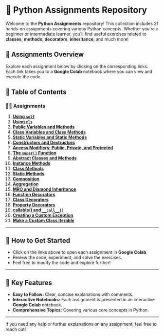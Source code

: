 # 🎉 **Python Assignments Repository**

Welcome to the **Python Assignments** repository! This collection includes 21 hands-on assignments covering various Python concepts. Whether you're a beginner or intermediate learner, you'll find useful exercises related to **classes**, **methods**, **decorators**, **inheritance**, and much more!

## 🚀 **Assignments Overview**

Explore each assignment below by clicking on the corresponding links. Each link takes you to a **Google Colab** notebook where you can view and execute the code.

## 📜 **Table of Contents**

### 🧑‍💻 **Assignments**

1. [**Using `self`**](https://colab.research.google.com/drive/1OQyFt5D9jRqyY5pZrzXjFtxLysVKE6TV#scrollTo=6R0iELN872nP)
2. [**Using `cls`**](https://colab.research.google.com/drive/1OQyFt5D9jRqyY5pZrzXjFtxLysVKE6TV#scrollTo=UVBeSe4z8qP4)
3. [**Public Variables and Methods**](https://colab.research.google.com/drive/1OQyFt5D9jRqyY5pZrzXjFtxLysVKE6TV#scrollTo=h8XRvOCp8xTp)
4. [**Class Variables and Class Methods**](https://colab.research.google.com/drive/1OQyFt5D9jRqyY5pZrzXjFtxLysVKE6TV#scrollTo=AyZa-5KS84vp)
5. [**Static Variables and Static Methods**](https://colab.research.google.com/drive/1OQyFt5D9jRqyY5pZrzXjFtxLysVKE6TV#scrollTo=FLh3NFpV9Bao)
6. [**Constructors and Destructors**](https://colab.research.google.com/drive/1OQyFt5D9jRqyY5pZrzXjFtxLysVKE6TV#scrollTo=uPSJpcay9IZG)
7. [**Access Modifiers: Public, Private, and Protected**](https://colab.research.google.com/drive/1OQyFt5D9jRqyY5pZrzXjFtxLysVKE6TV#scrollTo=0-V9jDF59O-m)
8. [**The `super()` Function**](https://colab.research.google.com/drive/1OQyFt5D9jRqyY5pZrzXjFtxLysVKE6TV#scrollTo=hDkKgeXX_HLz)
9. [**Abstract Classes and Methods**](https://colab.research.google.com/drive/1OQyFt5D9jRqyY5pZrzXjFtxLysVKE6TV#scrollTo=338hZBnr_Vre)
10. [**Instance Methods**](https://colab.research.google.com/drive/1OQyFt5D9jRqyY5pZrzXjFtxLysVKE6TV#scrollTo=P-w-Ao6__eFi)
11. [**Class Methods**](https://colab.research.google.com/drive/1OQyFt5D9jRqyY5pZrzXjFtxLysVKE6TV#scrollTo=Rkvz6hkb_oAz)
12. [**Static Methods**](https://colab.research.google.com/drive/1OQyFt5D9jRqyY5pZrzXjFtxLysVKE6TV#scrollTo=_qCrP4YL_tpE)
13. [**Composition**](https://colab.research.google.com/drive/1OQyFt5D9jRqyY5pZrzXjFtxLysVKE6TV#scrollTo=0zBCTTls_yEh)
14. [**Aggregation**](https://colab.research.google.com/drive/1OQyFt5D9jRqyY5pZrzXjFtxLysVKE6TV#scrollTo=UqfX9vMV_58O)
15. [**MRO and Diamond Inheritance**](https://colab.research.google.com/drive/1OQyFt5D9jRqyY5pZrzXjFtxLysVKE6TV#scrollTo=8y36I7m9__ol)
16. [**Function Decorators**](https://colab.research.google.com/drive/1OQyFt5D9jRqyY5pZrzXjFtxLysVKE6TV#scrollTo=1Huko-aaAMhn)
17. [**Class Decorators**](https://colab.research.google.com/drive/1OQyFt5D9jRqyY5pZrzXjFtxLysVKE6TV#scrollTo=fllP0NXgAR3B)
18. [**Property Decorators**](https://colab.research.google.com/drive/1OQyFt5D9jRqyY5pZrzXjFtxLysVKE6TV#scrollTo=u0UpKe4_AWvH)
19. [**callable() and `__call__()`**](https://colab.research.google.com/drive/1OQyFt5D9jRqyY5pZrzXjFtxLysVKE6TV#scrollTo=52-p-dMNAc_e)
20. [**Creating a Custom Exception**](https://colab.research.google.com/drive/1OQyFt5D9jRqyY5pZrzXjFtxLysVKE6TV#scrollTo=z9mgYJVNAlP1)
21. [**Make a Custom Class Iterable**](https://colab.research.google.com/drive/1OQyFt5D9jRqyY5pZrzXjFtxLysVKE6TV#scrollTo=uHSpemM1Ap5c)

---

## 🚀 **How to Get Started**

- Click on the links above to open each assignment in **Google Colab**.
- Review the code, experiment, and solve the exercises.
- Feel free to modify the code and explore further!

---

## 🎯 **Key Features**

- **Easy to Follow:** Clear, concise explanations with comments.
- **Interactive Notebooks:** Each assignment is presented in an interactive **Google Colab** notebook.
- **Comprehensive Topics:** Covering various core concepts in Python.

---

If you need any help or further explanations on any assignment, feel free to reach out!
